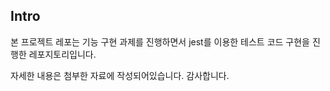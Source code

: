 ## Intro

본 프로젝트 레포는 기능 구현 과제를 진행하면서 jest를 이용한 테스트 코드 구현을 진행한 레포지토리입니다.

자세한 내용은 첨부한 자료에 작성되어있습니다. 감사합니다.
